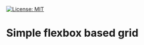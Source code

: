[![License: MIT](https://img.shields.io/badge/License-MIT-brightgreen.svg)](https://opensource.org/licenses/MIT)


# Simple flexbox based grid

